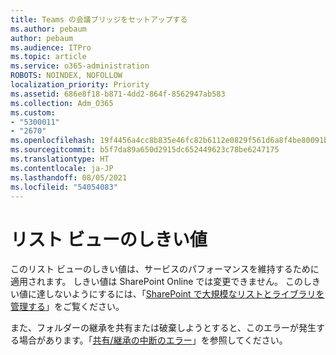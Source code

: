 ```yaml
---
title: Teams の会議ブリッジをセットアップする
ms.author: pebaum
author: pebaum
ms.audience: ITPro
ms.topic: article
ms.service: o365-administration
ROBOTS: NOINDEX, NOFOLLOW
localization_priority: Priority
ms.assetid: 686e8f18-b871-4dd2-864f-8562947ab583
ms.collection: Adm_O365
ms.custom:
- "5300011"
- "2670"
ms.openlocfilehash: 19f4456a4cc8b835e46fc82b6112e0829f561d6a8f4be80091b7f328c5f29ee8
ms.sourcegitcommit: b5f7da89a650d2915dc652449623c78be6247175
ms.translationtype: HT
ms.contentlocale: ja-JP
ms.lasthandoff: 08/05/2021
ms.locfileid: "54054083"
---
```

# <a name="list-view-threshold"></a>リスト ビューのしきい値

このリスト ビューのしきい値は、サービスのパフォーマンスを維持するために適用されます。 しきい値は SharePoint Online では変更できません。 このしきい値に達しないようにするには、「[SharePoint で大規模なリストとライブラリを管理する](https://support.office.com/article/manage-large-lists-and-libraries-in-sharepoint-b8588dae-9387-48c2-9248-c24122f07c59)」をご覧ください。

また、フォルダーの継承を共有または破棄しようとすると、このエラーが発生する場合があります。「[共有/継承の中断のエラー](https://docs.microsoft.com/SharePoint/troubleshoot/lists-and-libraries/error-share-break-inheritance)」を参照してください。
